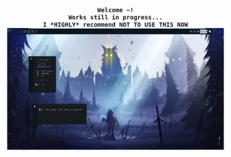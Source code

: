 <p align='center'>
  <samp><b>Welcome ~!</b><br>
  <b>Works still in progress...</b><br>
    <b>I *HIGHLY* recommend NOT TO USE THIS NOW</b>
  </samp>
  <img src="https://github.com/N3k0Ch4n/Another_dotfiles/blob/main/20-05-17_16:20:19.png"><br>
</p>

